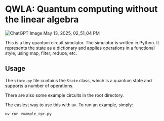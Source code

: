 # QWLA: Quantum computing without the linear algebra

![ChatGPT Image May 13, 2025, 02_51_04 PM](https://github.com/user-attachments/assets/5b65a96e-4fcc-4af9-b580-a09c509a38cc)

This is a tiny quantum circuit simulator.
The simulator is written in Python. It represents the state as a dictionary and applies operations in a functional style, using map, filter, reduce, etc.

## Usage

The `state.py` file contains the `State` class, which is a quantum state and supports a number of operations.

There are also some example circuits in the root directory.

The easiest way to use this with `uv`.
To run an example, simply:

```bash
uv run example_epr.py
```




